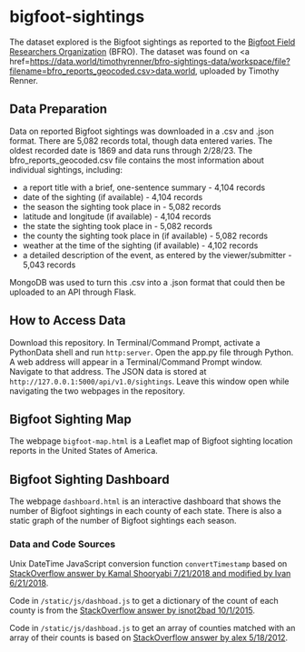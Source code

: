 # bigfoot-sightings
The dataset explored is the Bigfoot sightings as reported to the <a href=https://www.bfro.net/>Bigfoot Field Researchers Organization</a> (BFRO). The dataset was found on <a href=https://data.world/timothyrenner/bfro-sightings-data/workspace/file?filename=bfro_reports_geocoded.csv>data.world, uploaded by Timothy Renner</a>.

## Data Preparation
Data on reported Bigfoot sightings was downloaded in a .csv and .json format. There are 5,082 records total, though data entered varies. The oldest recorded date is 1869 and data runs through 2/28/23. The bfro_reports_geocoded.csv file contains the most information about individual sightings, including:

<ul>
  <li>a report title with a brief, one-sentence summary - 4,104 records</li>
  <li>date of the sighting (if available) - 4,104 records</li>
  <li>the season the sighting took place in - 5,082 records</li>
  <li>latitude and longitude (if available) - 4,104 records</li>
  <li>the state the sighting took place in - 5,082 records</li>
  <li>the county the sighting took place in (if available) - 5,082 records</li>
  <li>weather at the time of the sighting (if available) - 4,102 records</li>
  <li>a detailed description of the event, as entered by the viewer/submitter - 5,043 records</li>
</ul>

MongoDB was used to turn this .csv into a .json format that could then be uploaded to an API through Flask.

## How to Access Data
Download this repository. In Terminal/Command Prompt, activate a PythonData shell and run `http:server`. Open the app.py file through Python. A web address will appear in a Terminal/Command Prompt window. Navigate to that address. The JSON data is stored at `http://127.0.0.1:5000/api/v1.0/sightings`. Leave this window open while navigating the two webpages in the repository.

## Bigfoot Sighting Map
The webpage `bigfoot-map.html` is a Leaflet map of Bigfoot sighting location reports in the United States of America.

## Bigfoot Sighting Dashboard
The webpage `dashboard.html` is an interactive dashboard that shows the number of Bigfoot sightings in each county of each state. There is also a static graph of the number of Bigfoot sightings each season. 

### Data and Code Sources
Unix DateTime JavaScript conversion function `convertTimestamp` based on <a href=https://stackoverflow.com/questions/24170933/convert-unix-timestamp-to-date-time-javascript>StackOverflow answer by Kamal Shooryabi 7/21/2018 and modified by Ivan 6/21/2018</a>.

Code in `/static/js/dashboad.js` to get a dictionary of the count of each county is from the <a href=https://stackoverflow.com/questions/19395257/how-to-count-duplicate-value-in-an-array-in-javascript>StackOverflow answer by isnot2bad 10/1/2015</a>.

Code in `/static/js/dashboad.js` to get an array of counties matched with an array of their counts is based on <a href=https://stackoverflow.com/questions/10654992/how-can-i-get-a-collection-of-keys-in-a-javascript-dictionary>StackOverflow answer by alex 5/18/2012</a>.

